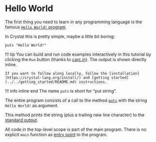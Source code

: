 # Hello World

The first thing you need to learn in any programming language is the famous [`Hello World!` program](https://en.wikipedia.org/wiki/%22Hello,_World!%22_program).

In Crystal this is pretty simple, maybe a little bit boring:

```crystal-play
puts "Hello World!"
```

!!! tip
    You can build and run code examples interactively in this tutorial by clicking the `Run` button (thanks to [carc.in](https://carc.in)).
    The output is shown directly inline.

    If you want to follow along locally, follow the [installation](https://crystal-lang.org/install/) and [getting started](../../getting_started/README.md) instructions.

!!! info inline end
    The name `puts` is short for “put string”.

The entire program consists of a call to the method [`puts`](https://crystal-lang.org/api/latest/toplevel.html#puts%28%2Aobjects%29%3ANil-class-method) with the string `Hello World!` as argument.

This method prints the string (plus a trailing new line character) to the [standard output](https://en.wikipedia.org/wiki/Standard_output).

All code in the top-level scope is part of the main program. There is no explicit `main` function as [entry point](https://en.wikipedia.org/wiki/Entry_point) to the program.
